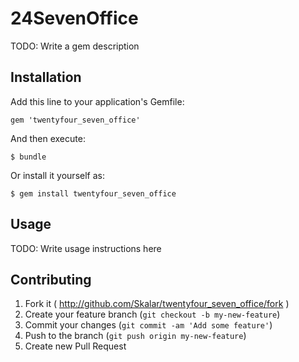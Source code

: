 # 24SevenOffice

TODO: Write a gem description

## Installation

Add this line to your application's Gemfile:

    gem 'twentyfour_seven_office'

And then execute:

    $ bundle

Or install it yourself as:

    $ gem install twentyfour_seven_office

## Usage

TODO: Write usage instructions here

## Contributing

1. Fork it ( http://github.com/Skalar/twentyfour_seven_office/fork )
2. Create your feature branch (`git checkout -b my-new-feature`)
3. Commit your changes (`git commit -am 'Add some feature'`)
4. Push to the branch (`git push origin my-new-feature`)
5. Create new Pull Request
